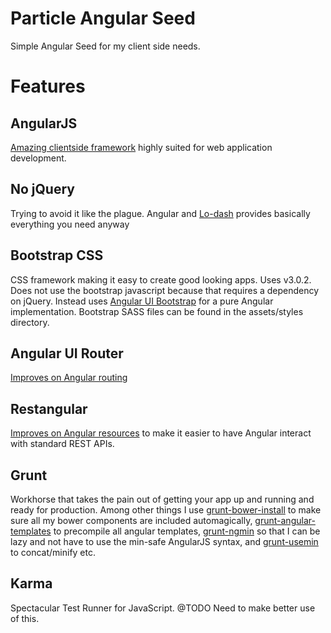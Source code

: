 Particle Angular Seed
=====================

Simple Angular Seed for my client side needs.

Features
=====================

AngularJS
---------
[Amazing clientside framework](http://angularjs.org/) highly suited for web application development.

No jQuery
---------
Trying to avoid it like the plague. Angular and [Lo-dash](http://lodash.com/) provides basically everything you need anyway

Bootstrap CSS
-------------
CSS framework making it easy to create good looking apps. Uses v3.0.2. Does not use the bootstrap javascript because that requires a dependency on jQuery. Instead uses [Angular UI Bootstrap](http://angular-ui.github.io/bootstrap) for a pure Angular implementation. Bootstrap SASS files can be found in the assets/styles directory.

Angular UI Router
-----------------
[Improves on Angular routing](https://github.com/angular-ui/ui-router)

Restangular
-----------
[Improves on Angular resources](https://github.com/mgonto/restangular) to make it easier to have Angular interact with standard REST APIs.

Grunt
-----
Workhorse that takes the pain out of getting your app up and running and ready for production. Among other things I use [grunt-bower-install](https://github.com/stephenplusplus/grunt-bower-install) to make sure all my bower components are included automagically, [grunt-angular-templates](https://github.com/ericclemmons/grunt-angular-templates) to precompile all angular templates, [grunt-ngmin](https://github.com/btford/grunt-ngmin) so that I can be lazy and not have to use the min-safe AngularJS syntax, and [grunt-usemin](https://github.com/yeoman/grunt-usemin) to concat/minify etc.

Karma
-----
Spectacular Test Runner for JavaScript. @TODO Need to make better use of this.

